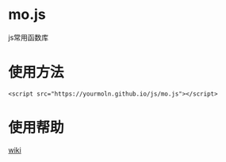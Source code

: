# mo.js
js常用函数库
# 使用方法
    <script src="https://yourmoln.github.io/js/mo.js"></script>  
# 使用帮助
[wiki](https://github.com/yourmoln/mo.js/wiki/%E4%BD%BF%E7%94%A8%E5%B8%AE%E5%8A%A9)
